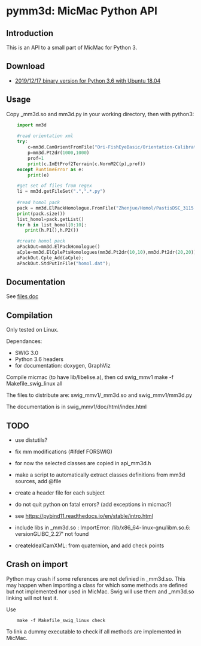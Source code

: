 pymm3d: MicMac Python API
=========================

Introduction
------------

This is an API to a small part of MicMac for Python 3.

Download
--------

  * [2019/12/17 binary version for Python 3.6 with Ubuntu 18.04](../../bin/swig_mmv1_20191217.tar.bz2)


Usage
-----

Copy _mm3d.so and mm3d.py in your working directory, then with python3:

```python
    import mm3d
    
    #read orientation xml
    try:
		c=mm3d.CamOrientFromFile("Ori-FishEyeBasic/Orientation-Calibration_geo_14_001_01_015000.thm.dng_G.tif.xml")
		p=mm3d.Pt2dr(1000,1000)
		prof=1
		print(c.ImEtProf2Terrain(c.NormM2C(p),prof))
	except RuntimeError as e:
		print(e)

    #get set of files from regex
    li = mm3d.getFileSet(".",".*.py")
    
    #read homol pack
	pack = mm3d.ElPackHomologue.FromFile("Zhenjue/Homol/PastisDSC_3115.JPG/DSC_3116.JPG.dat")
	print(pack.size())
	list_homol=pack.getList()
	for h in list_homol[0:10]:
	   print(h.P1(),h.P2())

	#create homol pack
	aPackOut=mm3d.ElPackHomologue()
	aCple=mm3d.ElCplePtsHomologues(mm3d.Pt2dr(10,10),mm3d.Pt2dr(20,20));
	aPackOut.Cple_Add(aCple);
	aPackOut.StdPutInFile("homol.dat");

```

Documentation
-------------
See [files doc](files.html)

Compilation
-----------
Only tested on Linux.

Dependances:
 - SWIG 3.0
 - Python 3.6 headers
 - for documentation: doxygen, GraphViz

Compile micmac (to have lib/libelise.a), then
cd swig_mmv1
make -f Makefile_swig_linux all

The files to distribute are: swig_mmv1/_mm3d.so and swig_mmv1/mm3d.py

The documentation is in swig_mmv1/doc/html/index.html

TODO
----
 * use distutils?
 * fix mm modifications (#ifdef FORSWIG) 
 * for now the selected classes are copied in api_mm3d.h
 * make a script to automatically extract classes definitions from mm3d sources, add @file
 * create a header file for each subject
 * do not quit python on fatal errors? (add exceptions in micmac?)
 * see https://pybind11.readthedocs.io/en/stable/intro.html
 * include libs in _mm3d.so : ImportError: /lib/x86_64-linux-gnu/libm.so.6: versionGLIBC_2.27' not found

 * createIdealCamXML: from quaternion, and add check points

Crash on import
---------------
 Python may crash if some references are not definied in _mm3d.so.
 This may happen when importing a class for which some methods are defined but not implemented nor used in MicMac.
 Swig will use them and _mm3d.so linking will not test it.
 
 Use
```
    make -f Makefile_swig_linux check
```
 To link a dummy executable to check if all methods are implemented in MicMac.

